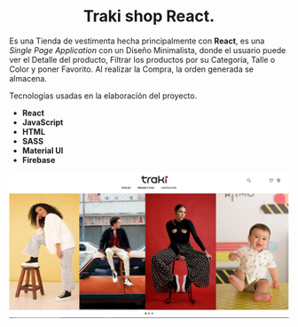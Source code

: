 <h1 align="center">Traki shop React.</h1> 

Es una Tienda de vestimenta hecha principalmente con **React**, es una <em>Single Page Application</em> con un Diseño Minimalista, donde el usuario puede ver el Detalle del producto, Filtrar los productos por su Categoría, Talle o Color y poner Favorito. Al realizar la Compra, la orden generada se almacena.
<br>

Tecnologías usadas en la elaboración del proyecto.

* **React**
* **JavaScript**
* **HTML**
* **SASS**
* **Material UI**
* **Firebase**


![](https://raw.githubusercontent.com/AndrewwwDev/traki-store-react/main/public/assets/trakiWeb.png)
